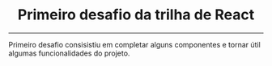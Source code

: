<h1 align = "center"> Primeiro desafio da trilha de React </h1> 
<hr>

<p> Primeiro desafio consisistiu em completar alguns componentes e tornar útil algumas funcionalidades do projeto. </p>
